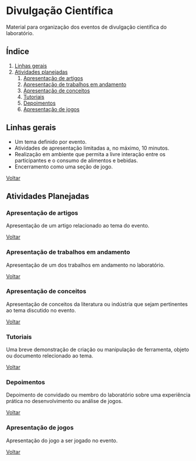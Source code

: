 # Divulgação Científica

Material para organização dos eventos de divulgação científica do laboratório.

## Índice
1. [Linhas gerais](#linhas-gerais)
1. [Atividades planejadas](#atividades-planejadas)
    1. [Apresentação de artigos](#apresentação-de-artigos)
    1. [Apresentação de trabalhos em andamento](#apresentação-de-trabalhos-em-andamento)
    1. [Apresentação de conceitos](#apresentação-de-conceitos)
    1. [Tutoriais](#tutoriais)
    1. [Depoimentos](#depoimentos)
    1. [Apresentação de jogos](#apresentação-de-jogos)
    
## Linhas gerais
- Um tema definido por evento.
- Atividades de apresentação limitadas a, no máximo, 10 minutos.
- Realização em ambiente que permita a livre interação entre os participantes e o consumo de alimentos e bebidas.
- Encerramento como uma seção de jogo.

[Voltar](#Índice)

## Atividades Planejadas

### Apresentação de artigos
Apresentação de um artigo relacionado ao tema do evento. 

[Voltar](#Índice)

### Apresentação de trabalhos em andamento
Apresentação de um dos trabalhos em andamento no laboratório.

[Voltar](#Índice)

### Apresentação de conceitos
Apresentação de conceitos da literatura ou indústria que sejam pertinentes ao tema discutido no evento.

[Voltar](#Índice)

### Tutoriais
Uma breve demonstração de criação ou manipulação de ferramenta, objeto ou documento relecionado ao tema.

[Voltar](#Índice)

### Depoimentos
Depoimento de convidado ou membro do laboratório sobre uma experiência prática no desenvolvimento ou análise de jogos.

[Voltar](#Índice)

### Apresentação de jogos
Apresentação do jogo a ser jogado no evento.

[Voltar](#Índice)
